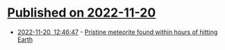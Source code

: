 # [Published on 2022-11-20](index.md)

* [2022-11-20, 12:46:47](https://news.ycombinator.com/item?id=33680493) - [Pristine meteorite found within hours of hitting Earth](https://astronomy.com/news/2022/11/pristine-meteorite-found-within-hours-of-hitting-earth)
